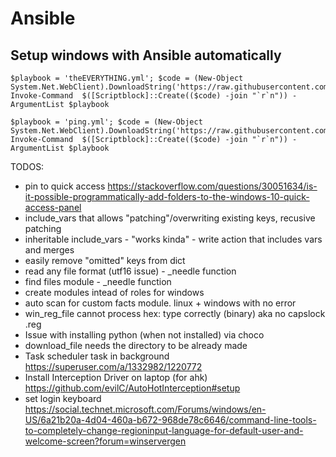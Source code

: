 # Ansible

## Setup windows with Ansible automatically

```
$playbook = 'theEVERYTHING.yml'; $code = (New-Object System.Net.WebClient).DownloadString('https://raw.githubusercontent.com/YoraiLevi/ansible_playbooks/master/automatedSetup.ps1'); Invoke-Command  $([Scriptblock]::Create(($code) -join "`r`n")) -ArgumentList $playbook
```

```
$playbook = 'ping.yml'; $code = (New-Object System.Net.WebClient).DownloadString('https://raw.githubusercontent.com/YoraiLevi/ansible_playbooks/master/automatedSetup.ps1'); Invoke-Command  $([Scriptblock]::Create(($code) -join "`r`n")) -ArgumentList $playbook
```

TODOS:
* pin to quick access https://stackoverflow.com/questions/30051634/is-it-possible-programmatically-add-folders-to-the-windows-10-quick-access-panel
* include_vars that allows "patching"/overwriting existing keys, recusive patching
* inheritable include_vars - "works kinda" - write action that includes vars and merges
* easily remove "omitted" keys from dict
* read any file format (utf16 issue) - _needle function
* find files module - _needle function
* create modules intead of roles for windows
* auto scan for custom facts module. linux + windows with no error
* win_reg_file cannot process hex: type correctly (binary) aka no capslock .reg
* Issue with installing python (when not installed) via choco
* download_file needs the directory to be already made
* Task scheduler task in background https://superuser.com/a/1332982/1220772
* Install Interception Driver on laptop (for ahk) https://github.com/evilC/AutoHotInterception#setup
* set login keyboard <https://social.technet.microsoft.com/Forums/windows/en-US/6a21b20a-4d04-460a-b672-968de78c6646/command-line-tools-to-completely-change-regioninput-language-for-default-user-and-welcome-screen?forum=winservergen>
